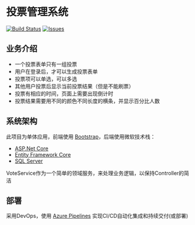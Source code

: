 # 投票管理系统

[![Build Status](https://dev.azure.com/sgalwork/VotingSystem/_apis/build/status/VotingSystem-Docker%20container-CI?branchName=master)](https://dev.azure.com/sgalwork/VotingSystem/_build/latest?definitionId=4&branchName=master)
[![Issues](https://img.shields.io/github/issues/sgalcheung/VotingSystem.svg)](https://github.com/sgalcheung/VotingSystem/issues)

## 业务介绍

* 一个投票表单只有一组投票
* 用户在登录后，才可以生成投票表单
* 投票项可以单选，可以多选
* 其他用户投票后显示当前投票结果（但是不能刷票）
* 投票有相应的时间，页面上需要出现倒计时
* 投票结果需要用不同的颜色不同长度的横条，并显示百分比人数

## 系统架构

此项目为单体应用，前端使用 [Bootstrap](https://getbootstrap.com/)，后端使用微软技术栈：

* [ASP.Net Core](https://docs.microsoft.com/zh-cn/aspnet/core)
* [Entity Framework Core](https://docs.microsoft.com/zh-cn/ef/)
* [SQL Server](https://docs.microsoft.com/zh-cn/sql/sql-server/)

VoteService作为一个简单的领域服务，来处理业务逻辑，以保持Controller的简洁

## 部署

采用DevOps，使用 [Azure Pipelines](https://azure.microsoft.com/zh-cn/services/devops/pipelines/) 实现CI/CD自动化集成和持续交付(或部署)